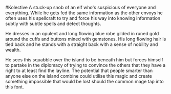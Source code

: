 #Kolective 
A stuck-up snob of an elf who's suspicious of everyone and everything. While he gets fed the same information as the other envoys he often uses his spellcraft to try and force his way into knowing information subtly with subtle spells and detect thoughts.

He dresses in an opulent and long flowing blue robe gilded in runed gold around the cuffs and buttons mined with gemstones. His long flowing hair is tied back and he stands with a straight back with a sense of nobility and wealth.  

He sees this squabble over the island to be beneath him but forces himself to partake in the diplomacy of trying to convince the others that they have a right to at least find the layline. The potential that people smarter than anyone else on the island combine could utilise this magic and create something impossible that would be lost should the common mage tap into this font.